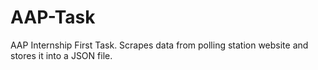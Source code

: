 # AAP-Task
AAP Internship First Task. Scrapes data from polling station website and stores it into a JSON file.
